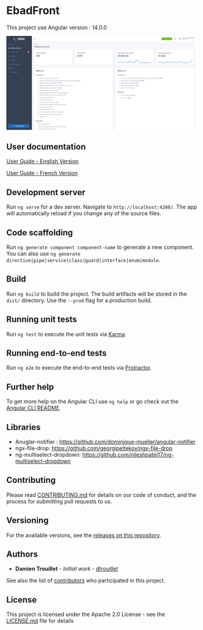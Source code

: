 # EbadFront

This project use Angular version : 14.0.0

![home_ebad](./docs_images/ebad_home.png)


## User documentation
[User Guide - English Version](https://github.com/informatique-cdc/ebad-front/wiki/User-Guide---English)

[User Guide - French Version](https://github.com/informatique-cdc/ebad-front/wiki/)

## Development server

Run `ng serve` for a dev server. Navigate to `http://localhost:4200/`. The app will automatically reload if you change any of the source files.

## Code scaffolding

Run `ng generate component component-name` to generate a new component. You can also use `ng generate directive|pipe|service|class|guard|interface|enum|module`.

## Build

Run `ng build` to build the project. The build artifacts will be stored in the `dist/` directory. Use the `--prod` flag for a production build.

## Running unit tests

Run `ng test` to execute the unit tests via [Karma](https://karma-runner.github.io).

## Running end-to-end tests

Run `ng e2e` to execute the end-to-end tests via [Protractor](http://www.protractortest.org/).

## Further help

To get more help on the Angular CLI use `ng help` or go check out the [Angular CLI README](https://github.com/angular/angular-cli/blob/master/README.md).

## Libraries 

- Anuglar-notifier : https://github.com/dominique-mueller/angular-notifier
- ngx-file-drop: https://github.com/georgipeltekov/ngx-file-drop
- ng-multiselect-dropdown: https://github.com/nileshpatel17/ng-multiselect-dropdown

## Contributing

Please read [CONTRIBUTING.md](CONTRIBUTING.md) for details on our code of conduct, and the process for submitting pull requests to us.

## Versioning

For the available versions, see the [releases on this repository](https://github.com/informatique-cdc/ebad-front/releases). 

## Authors

* **Damien Trouillet** - *Initial work* - [dtrouillet](https://github.com/dtrouillet)

See also the list of [contributors](https://github.com/informatique-cdc/ebad/contributors) who participated in this project.

## License

This project is licensed under the Apache 2.0 License - see the [LICENSE.md](LICENSE.md) file for details
